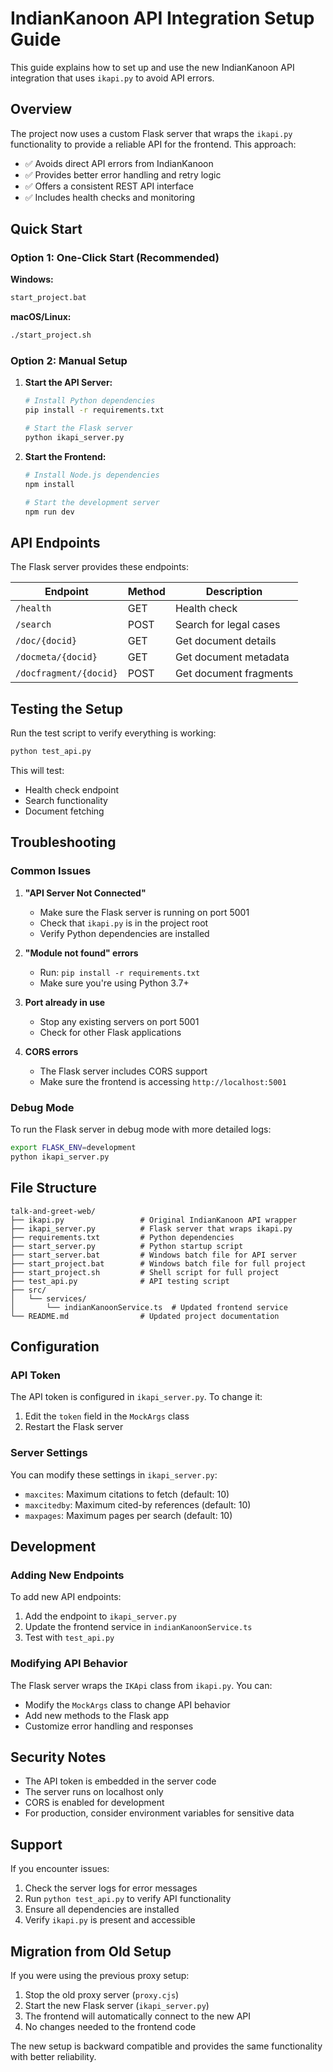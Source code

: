 # IndianKanoon API Integration Setup Guide

This guide explains how to set up and use the new IndianKanoon API integration that uses `ikapi.py` to avoid API errors.

## Overview

The project now uses a custom Flask server that wraps the `ikapi.py` functionality to provide a reliable API for the frontend. This approach:

- ✅ Avoids direct API errors from IndianKanoon
- ✅ Provides better error handling and retry logic
- ✅ Offers a consistent REST API interface
- ✅ Includes health checks and monitoring

## Quick Start

### Option 1: One-Click Start (Recommended)

**Windows:**
```bash
start_project.bat
```

**macOS/Linux:**
```bash
./start_project.sh
```

### Option 2: Manual Setup

1. **Start the API Server:**
   ```bash
   # Install Python dependencies
   pip install -r requirements.txt
   
   # Start the Flask server
   python ikapi_server.py
   ```

2. **Start the Frontend:**
   ```bash
   # Install Node.js dependencies
   npm install
   
   # Start the development server
   npm run dev
   ```

## API Endpoints

The Flask server provides these endpoints:

| Endpoint | Method | Description |
|----------|--------|-------------|
| `/health` | GET | Health check |
| `/search` | POST | Search for legal cases |
| `/doc/{docid}` | GET | Get document details |
| `/docmeta/{docid}` | GET | Get document metadata |
| `/docfragment/{docid}` | POST | Get document fragments |

## Testing the Setup

Run the test script to verify everything is working:

```bash
python test_api.py
```

This will test:
- Health check endpoint
- Search functionality
- Document fetching

## Troubleshooting

### Common Issues

1. **"API Server Not Connected"**
   - Make sure the Flask server is running on port 5001
   - Check that `ikapi.py` is in the project root
   - Verify Python dependencies are installed

2. **"Module not found" errors**
   - Run: `pip install -r requirements.txt`
   - Make sure you're using Python 3.7+

3. **Port already in use**
   - Stop any existing servers on port 5001
   - Check for other Flask applications

4. **CORS errors**
   - The Flask server includes CORS support
   - Make sure the frontend is accessing `http://localhost:5001`

### Debug Mode

To run the Flask server in debug mode with more detailed logs:

```bash
export FLASK_ENV=development
python ikapi_server.py
```

## File Structure

```
talk-and-greet-web/
├── ikapi.py                 # Original IndianKanoon API wrapper
├── ikapi_server.py          # Flask server that wraps ikapi.py
├── requirements.txt         # Python dependencies
├── start_server.py          # Python startup script
├── start_server.bat         # Windows batch file for API server
├── start_project.bat        # Windows batch file for full project
├── start_project.sh         # Shell script for full project
├── test_api.py              # API testing script
├── src/
│   └── services/
│       └── indianKanoonService.ts  # Updated frontend service
└── README.md                # Updated project documentation
```

## Configuration

### API Token

The API token is configured in `ikapi_server.py`. To change it:

1. Edit the `token` field in the `MockArgs` class
2. Restart the Flask server

### Server Settings

You can modify these settings in `ikapi_server.py`:

- `maxcites`: Maximum citations to fetch (default: 10)
- `maxcitedby`: Maximum cited-by references (default: 10)
- `maxpages`: Maximum pages per search (default: 10)

## Development

### Adding New Endpoints

To add new API endpoints:

1. Add the endpoint to `ikapi_server.py`
2. Update the frontend service in `indianKanoonService.ts`
3. Test with `test_api.py`

### Modifying API Behavior

The Flask server wraps the `IKApi` class from `ikapi.py`. You can:

- Modify the `MockArgs` class to change API behavior
- Add new methods to the Flask app
- Customize error handling and responses

## Security Notes

- The API token is embedded in the server code
- The server runs on localhost only
- CORS is enabled for development
- For production, consider environment variables for sensitive data

## Support

If you encounter issues:

1. Check the server logs for error messages
2. Run `python test_api.py` to verify API functionality
3. Ensure all dependencies are installed
4. Verify `ikapi.py` is present and accessible

## Migration from Old Setup

If you were using the previous proxy setup:

1. Stop the old proxy server (`proxy.cjs`)
2. Start the new Flask server (`ikapi_server.py`)
3. The frontend will automatically connect to the new API
4. No changes needed to the frontend code

The new setup is backward compatible and provides the same functionality with better reliability. 